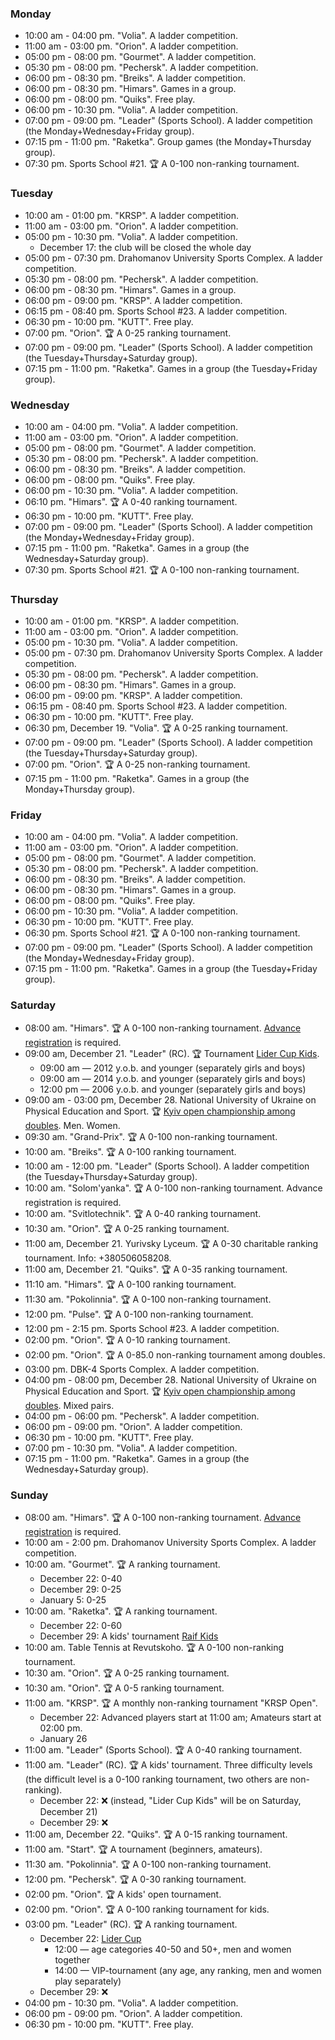 
<h3 id="monday">Monday</h3>

* 10:00 am - 04:00 pm. "Volia". A ladder competition.
* 11:00 am - 03:00 pm. "Orion". A ladder competition.
* 05:00 pm - 08:00 pm. "Gourmet". A ladder competition.
* 05:30 pm - 08:00 pm. "Pechersk". A ladder competition.
* 06:00 pm - 08:30 pm. "Breiks". A ladder competition.
* 06:00 pm - 08:30 pm. "Himars". Games in a group.
* 06:00 pm - 08:00 pm. "Quiks". Free play.
* 06:00 pm - 10:30 pm. "Volia". A ladder competition.
* 07:00 pm - 09:00 pm. "Leader" (Sports School). A ladder competition (the Monday+Wednesday+Friday group).
* 07:15 pm - 11:00 pm. "Raketka". Group games (the Monday+Thursday group).
* 07:30 pm. Sports School #21. 🏆 A 0-100 non-ranking tournament.

<h3 id="tuesday">Tuesday</h3>

* 10:00 am - 01:00 pm. "KRSP". A ladder competition.
* 11:00 am - 03:00 pm. "Orion". A ladder competition.
* 05:00 pm - 10:30 pm. "Volia". A ladder competition.
  * December 17: the club will be closed the whole day
* 05:00 pm - 07:30 pm. Drahomanov University Sports Complex. A ladder competition.
* 05:30 pm - 08:00 pm. "Pechersk". A ladder competition.
* 06:00 pm - 08:30 pm. "Himars". Games in a group.
* 06:00 pm - 09:00 pm. "KRSP". A ladder competition.
* 06:15 pm - 08:40 pm. Sports School #23. A ladder competition.
* 06:30 pm - 10:00 pm. "KUTT". Free play.
* 07:00 pm. "Orion". 🏆 A 0-25 ranking tournament.
* 07:00 pm - 09:00 pm. "Leader" (Sports School). A ladder competition (the Tuesday+Thursday+Saturday group).
* 07:15 pm - 11:00 pm. "Raketka". Games in a group (the Tuesday+Friday group).

<h3 id="wednesday">Wednesday</h3>

* 10:00 am - 04:00 pm. "Volia". A ladder competition.
* 11:00 am - 03:00 pm. "Orion". A ladder competition.
* 05:00 pm - 08:00 pm. "Gourmet". A ladder competition.
* 05:30 pm - 08:00 pm. "Pechersk". A ladder competition.
* 06:00 pm - 08:30 pm. "Breiks". A ladder competition.
* 06:00 pm - 08:00 pm. "Quiks". Free play.
* 06:00 pm - 10:30 pm. "Volia". A ladder competition.
* 06:10 pm. "Himars". 🏆 A 0-40 ranking tournament.
* 06:30 pm - 10:00 pm. "KUTT". Free play.
* 07:00 pm - 09:00 pm. "Leader" (Sports School). A ladder competition (the Monday+Wednesday+Friday group).
* 07:15 pm - 11:00 pm. "Raketka". Games in a group (the Wednesday+Saturday group).
* 07:30 pm. Sports School #21. 🏆 A 0-100 non-ranking tournament.

<h3 id="thursday">Thursday</h3>

* 10:00 am - 01:00 pm. "KRSP". A ladder competition.
* 11:00 am - 03:00 pm. "Orion". A ladder competition.
* 05:00 pm - 10:30 pm. "Volia". A ladder competition.
* 05:00 pm - 07:30 pm. Drahomanov University Sports Complex. A ladder competition.
* 05:30 pm - 08:00 pm. "Pechersk". A ladder competition.
* 06:00 pm - 08:30 pm. "Himars". Games in a group.
* 06:00 pm - 09:00 pm. "KRSP". A ladder competition.
* 06:15 pm - 08:40 pm. Sports School #23. A ladder competition.
* 06:30 pm - 10:00 pm. "KUTT". Free play.
* 06:30 pm, December 19. "Volia". 🏆 A 0-25 ranking tournament.
* 07:00 pm - 09:00 pm. "Leader" (Sports School). A ladder competition (the Tuesday+Thursday+Saturday group).
* 07:00 pm. "Orion". 🏆 A 0-25 non-ranking tournament.
* 07:15 pm - 11:00 pm. "Raketka". Games in a group (the Monday+Thursday group).

<h3 id="friday">Friday</h3>

* 10:00 am - 04:00 pm. "Volia". A ladder competition.
* 11:00 am - 03:00 pm. "Orion". A ladder competition.
* 05:00 pm - 08:00 pm. "Gourmet". A ladder competition.
* 05:30 pm - 08:00 pm. "Pechersk". A ladder competition.
* 06:00 pm - 08:30 pm. "Breiks". A ladder competition.
* 06:00 pm - 08:30 pm. "Himars". Games in a group.
* 06:00 pm - 08:00 pm. "Quiks". Free play.
* 06:00 pm - 10:30 pm. "Volia". A ladder competition.
* 06:30 pm - 10:00 pm. "KUTT". Free play.
* 06:30 pm. Sports School #21. 🏆 A 0-100 non-ranking tournament.
* 07:00 pm - 09:00 pm. "Leader" (Sports School). A ladder competition (the Monday+Wednesday+Friday group).
* 07:15 pm - 11:00 pm. "Raketka". Games in a group (the Tuesday+Friday group).

<h3 id="saturday">Saturday</h3>

* 08:00 am. "Himars". 🏆 A 0-100 non-ranking tournament. [Advance registration](https://t.me/+yOOJ3CrdhyBjNzhi) is required.
* 09:00 am, December 21. "Leader" (RC). 🏆 Tournament [Lider Cup Kids](https://t.me/c/2033495364/427).
  * 09:00 am &mdash; 2012 y.o.b. and younger (separately girls and boys)
  * 09:00 am &mdash; 2014 y.o.b. and younger (separately girls and boys)
  * 12:00 pm &mdash; 2006 y.o.b. and younger (separately girls and boys)
* 09:00 am - 03:00 pm, December 28. National University of Ukraine on Physical Education and Sport. 🏆 [Kyiv open championship among doubles](https://t.me/ttkiev/511). Men. Women.
* 09:30 am. "Grand-Prix". 🏆 A 0-100 non-ranking tournament.
* 10:00 am. "Breiks". 🏆 A 0-100 ranking tournament.
* 10:00 am - 12:00 pm. "Leader" (Sports School). A ladder competition (the Tuesday+Thursday+Saturday group).
* 10:00 am. "Solom'yanka". 🏆 A 0-100 non-ranking tournament. Advance registration is required.
* 10:00 am. "Svitlotechnik". 🏆 A 0-40 ranking tournament.
* 10:30 am. "Orion". 🏆 A 0-25 ranking tournament.
* 11:00 am, December 21. Yurivsky Lyceum. 🏆 A 0-30 charitable ranking tournament. Info: +380506058208.
* 11:00 am, December 21. "Quiks". 🏆 A 0-35 ranking tournament.
* 11:10 am. "Himars". 🏆 A 0-100 ranking tournament.
* 11:30 am. "Pokolinnia". 🏆 A 0-100 non-ranking tournament.
* 12:00 pm. "Pulse". 🏆 A 0-100 non-ranking tournament.
* 12:00 pm - 2:15 pm. Sports School #23. A ladder competition.
* 02:00 pm. "Orion". 🏆 A 0-10 ranking tournament.
* 02:00 pm. "Orion". 🏆 A 0-85.0 non-ranking tournament among doubles.
* 03:00 pm. DBK-4 Sports Complex. A ladder competition.
* 04:00 pm - 08:00 pm, December 28. National University of Ukraine on Physical Education and Sport. 🏆 [Kyiv open championship among doubles](https://t.me/ttkiev/511). Mixed pairs.
* 04:00 pm - 06:00 pm. "Pechersk". A ladder competition.
* 06:00 pm - 09:00 pm. "Orion". A ladder competition.
* 06:30 pm - 10:00 pm. "KUTT". Free play.
* 07:00 pm - 10:30 pm. "Volia". A ladder competition.
* 07:15 pm - 11:00 pm. "Raketka". Games in a group (the Wednesday+Saturday group).

<h3 id="sunday">Sunday</h3>

* 08:00 am. "Himars". 🏆 A 0-100 non-ranking tournament. [Advance registration](https://t.me/+yOOJ3CrdhyBjNzhi) is required.
* 10:00 am - 2:00 pm. Drahomanov University Sports Complex. A ladder competition.
* 10:00 am. "Gourmet". 🏆 A ranking tournament.
  * December 22: 0-40
  * December 29: 0-25
  * January 5: 0-25
* 10:00 am. "Raketka". 🏆 A ranking tournament.
  * December 22: 0-60
  * December 29: A kids' tournament [Raif Kids](https://t.me/c/1981806449/943)
* 10:00 am. Table Tennis at Revutskoho. 🏆 A 0-100 non-ranking tournament.
* 10:30 am. "Orion". 🏆 A 0-25 ranking tournament.
* 10:30 am. "Orion". 🏆 A 0-5 ranking tournament.
* 11:00 am. "KRSP". 🏆 A monthly non-ranking tournament "KRSP Open".
  * December 22: Advanced players start at 11:00 am; Amateurs start at 02:00 pm.
  * January 26
* 11:00 am. "Leader" (Sports School). 🏆 A 0-40 ranking tournament.
* 11:00 am. "Leader" (RC). 🏆 A kids' tournament. Three difficulty levels (the difficult level is a 0-100 ranking tournament, two others are non-ranking).
  * December 22: ❌ (instead, "Lider Cup Kids" will be on Saturday, December 21)
  * December 29: ❌
* 11:00 am, December 22. "Quiks". 🏆 A 0-15 ranking tournament.
* 11:00 am. "Start". 🏆 A tournament (beginners, amateurs).
* 11:30 am. "Pokolinnia". 🏆 A 0-100 non-ranking tournament.
* 12:00 pm. "Pechersk". 🏆 A 0-30 ranking tournament.
* 02:00 pm. "Orion". 🏆 A kids' open tournament.
* 02:00 pm. "Orion". 🏆 A 0-100 ranking tournament for kids.
* 03:00 pm. "Leader" (RC). 🏆 A ranking tournament.
  * December 22: [Lider Cup](https://t.me/c/2053064289/690)
    * 12:00 &mdash; age categories 40-50 and 50+, men and women together
    * 14:00 &mdash; VIP-tournament (any age, any ranking, men and women play separately)
  * December 29: ❌
* 04:00 pm - 10:30 pm. "Volia". A ladder competition.
* 06:00 pm - 09:00 pm. "Orion". A ladder competition.
* 06:30 pm - 10:00 pm. "KUTT". Free play.
